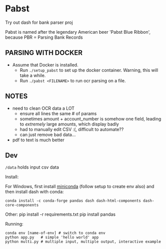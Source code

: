# Pabst
Try out dash for bank parser proj

Pabst is named after the legendary American beer 'Pabst Blue Ribbon', because PBR = Parsing Bank Records

PARSING WITH DOCKER
-------------------
- Assume that Docker is installed. 
    - Run `./setup_pabst` to set up the docker container. Warning, this will take a while.
    - Run `./pabst <FILENAME>` to run ocr parsing on a file. 


NOTES
---
- need to clean OCR data a LOT
    - ensure all lines the same # of params
    - sometimes amount + account_number is somehow one field, leading to *extremely* large amounts, which display badly
    - had to manually edit CSV :(, difficult to automate??
    - can just remove bad data...
- pdf to text is much better


Dev
---
`/data` holds input csv data

Install:

For Windows, first install [miniconda](https://conda.io/miniconda.html) (follow setup to create env also) and then install dash with conda:

    conda install -c conda-forge pandas dash dash-html-components dash-core-components

Other:
    pip install -r requirements.txt
    pip install pandas

Running:

    conda env [name-of-env] # switch to conda env
    python app.py   # simple 'hello world' app
    python multi.py # multiple input, multiple output, interactive example
